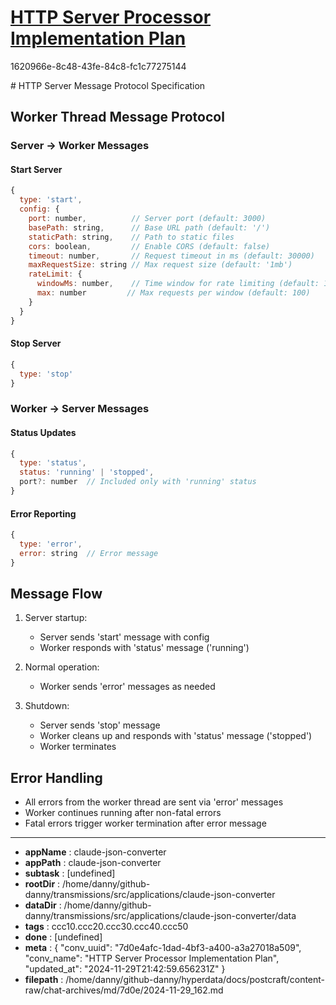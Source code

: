 # [HTTP Server Processor Implementation Plan](https://claude.ai/chat/7d0e4afc-1dad-4bf3-a400-a3a27018a509)

1620966e-8c48-43fe-84c8-fc1c77275144

 

<antArtifact identifier="http-server-protocol" type="text/markdown" title="HTTP Server Message Protocol Specification">
# HTTP Server Message Protocol Specification

## Worker Thread Message Protocol

### Server → Worker Messages

#### Start Server
```javascript
{
  type: 'start',
  config: {
    port: number,          // Server port (default: 3000)
    basePath: string,      // Base URL path (default: '/')
    staticPath: string,    // Path to static files
    cors: boolean,         // Enable CORS (default: false) 
    timeout: number,       // Request timeout in ms (default: 30000)
    maxRequestSize: string // Max request size (default: '1mb')
    rateLimit: {
      windowMs: number,    // Time window for rate limiting (default: 15min)
      max: number         // Max requests per window (default: 100)
    }
  }
}
```

#### Stop Server
```javascript
{
  type: 'stop'
}
```

### Worker → Server Messages 

#### Status Updates
```javascript
{
  type: 'status',
  status: 'running' | 'stopped',
  port?: number  // Included only with 'running' status
}
```

#### Error Reporting
```javascript
{
  type: 'error',
  error: string  // Error message
}
```

## Message Flow

1. Server startup:
   - Server sends 'start' message with config
   - Worker responds with 'status' message ('running')

2. Normal operation:
   - Worker sends 'error' messages as needed
   
3. Shutdown:
   - Server sends 'stop' message
   - Worker cleans up and responds with 'status' message ('stopped')
   - Worker terminates

## Error Handling

- All errors from the worker thread are sent via 'error' messages
- Worker continues running after non-fatal errors
- Fatal errors trigger worker termination after error message


---

* **appName** : claude-json-converter
* **appPath** : claude-json-converter
* **subtask** : [undefined]
* **rootDir** : /home/danny/github-danny/transmissions/src/applications/claude-json-converter
* **dataDir** : /home/danny/github-danny/transmissions/src/applications/claude-json-converter/data
* **tags** : ccc10.ccc20.ccc30.ccc40.ccc50
* **done** : [undefined]
* **meta** : {
  "conv_uuid": "7d0e4afc-1dad-4bf3-a400-a3a27018a509",
  "conv_name": "HTTP Server Processor Implementation Plan",
  "updated_at": "2024-11-29T21:42:59.656231Z"
}
* **filepath** : /home/danny/github-danny/hyperdata/docs/postcraft/content-raw/chat-archives/md/7d0e/2024-11-29_162.md